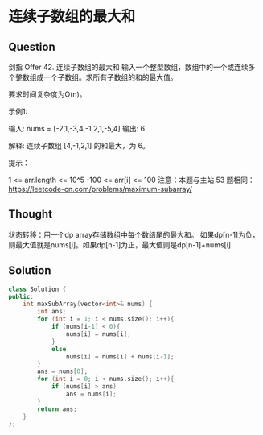 # 连续子数组的最大和

## Question
剑指 Offer 42. 连续子数组的最大和
输入一个整型数组，数组中的一个或连续多个整数组成一个子数组。求所有子数组的和的最大值。

要求时间复杂度为O(n)。

 

示例1:

输入: nums = [-2,1,-3,4,-1,2,1,-5,4]
输出: 6

解释: 连续子数组 [4,-1,2,1] 的和最大，为 6。
 

提示：

1 <= arr.length <= 10^5
-100 <= arr[i] <= 100
注意：本题与主站 53 题相同：https://leetcode-cn.com/problems/maximum-subarray/

## Thought
状态转移：用一个dp array存储数组中每个数结尾的最大和。
如果dp[n-1]为负，则最大值就是nums[i]。如果dp[n-1]为正，最大值则是dp[n-1]+nums[i]

## Solution

``` C++
class Solution {
public:
    int maxSubArray(vector<int>& nums) {
        int ans;
        for (int i = 1; i < nums.size(); i++){
            if (nums[i-1] < 0){
                nums[i] = nums[i];
            }
            else    
                nums[i] = nums[i] + nums[i-1];
        }
        ans = nums[0];
        for (int i = 0; i < nums.size(); i++){
            if (nums[i] > ans)
                ans = nums[i];
        }
        return ans;
    }
};
```
